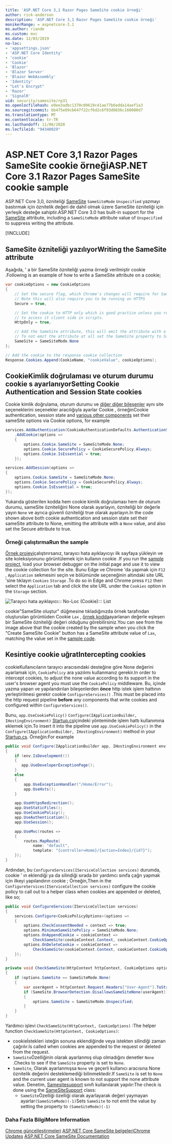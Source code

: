 ```yaml
---
title: 'ASP.NET Core 3,1 Razor Pages SameSite cookie örneği'
author: rick-anderson
description: 'ASP.NET Core 3,1 Razor Pages SameSite cookie örneği'
monikerRange: = aspnetcore-3.1
ms.author: riande
ms.custom: mvc
ms.date: 12/03/2019
no-loc:
- 'appsettings.json'
- 'ASP.NET Core Identity'
- 'cookie'
- 'Cookie'
- 'Blazor'
- 'Blazor Server'
- 'Blazor WebAssembly'
- 'Identity'
- "Let's Encrypt"
- 'Razor'
- 'SignalR'
uid: security/samesite/rp31
ms.openlocfilehash: e9ee3adbc1370c09619c41ae77b6edda14aef1a3
ms.sourcegitcommit: bb475e69cb647f22cf6d2c6f93d0836c160080d7
ms.translationtype: MT
ms.contentlocale: tr-TR
ms.lasthandoff: 11/06/2020
ms.locfileid: "94340029"
---
```

# <a name="aspnet-core-31-no-locrazor-pages-samesite-no-loccookie-sample"></a><span data-ttu-id="0f95c-103">ASP.NET Core 3,1 Razor Pages SameSite cookie örneği</span><span class="sxs-lookup"><span data-stu-id="0f95c-103">ASP.NET Core 3.1 Razor Pages SameSite cookie sample</span></span>

<span data-ttu-id="0f95c-104">ASP.NET Core 3,0, özniteliği [SameSite](https://www.owasp.org/index.php/SameSite) `SameSiteMode` `Unspecified` yazmayı bastırmak için öznitelik değeri de dahil olmak üzere SameSite özniteliği için yerleşik desteğe sahiptir.</span><span class="sxs-lookup"><span data-stu-id="0f95c-104">ASP.NET Core 3.0 has built-in support for the [SameSite](https://www.owasp.org/index.php/SameSite) attribute, including a `SameSiteMode` attribute value of `Unspecified` to suppress writing the attribute.</span></span>

[!INCLUDE[](~/includes/SameSiteIdentity.md)]

## <a name="writing-the-samesite-attribute"></a><a name="sampleCode"></a><span data-ttu-id="0f95c-105">SameSite özniteliği yazılıyor</span><span class="sxs-lookup"><span data-stu-id="0f95c-105">Writing the SameSite attribute</span></span>

<span data-ttu-id="0f95c-106">Aşağıda, ' a bir SameSite özniteliği yazma örneği verilmiştir cookie .</span><span class="sxs-lookup"><span data-stu-id="0f95c-106">Following is an example of how to write a SameSite attribute on a cookie;</span></span>

```c#
var cookieOptions = new CookieOptions
{
    // Set the secure flag, which Chrome's changes will require for SameSite none.
    // Note this will also require you to be running on HTTPS
    Secure = true,

    // Set the cookie to HTTP only which is good practice unless you really do need
    // to access it client side in scripts.
    HttpOnly = true,

    // Add the SameSite attribute, this will emit the attribute with a value of none.
    // To not emit the attribute at all set the SameSite property to SameSiteMode.Unspecified.
    SameSite = SameSiteMode.None
};

// Add the cookie to the response cookie collection
Response.Cookies.Append(CookieName, "cookieValue", cookieOptions);
```

## <a name="setting-no-loccookie-authentication-and-session-state-no-loccookies"></a><span data-ttu-id="0f95c-107">CookieKimlik doğrulaması ve oturum durumu cookie s ayarlanıyor</span><span class="sxs-lookup"><span data-stu-id="0f95c-107">Setting Cookie Authentication and Session State cookies</span></span>

<span data-ttu-id="0f95c-108">Cookie kimlik doğrulama, oturum durumu ve [diğer diğer bileşenler](../samesite.md?view=aspnetcore-3.0) aynı site seçeneklerini seçenekler aracılığıyla ayarlar Cookie , örneğin</span><span class="sxs-lookup"><span data-stu-id="0f95c-108">Cookie authentication, session state and [various other components](../samesite.md?view=aspnetcore-3.0) set their sameSite options via Cookie options, for example</span></span>

```c#
services.AddAuthentication(CookieAuthenticationDefaults.AuthenticationScheme)
    .AddCookie(options =>
    {
        options.Cookie.SameSite = SameSiteMode.None;
        options.Cookie.SecurePolicy = CookieSecurePolicy.Always;
        options.Cookie.IsEssential = true;
    });

services.AddSession(options =>
{
    options.Cookie.SameSite = SameSiteMode.None;
    options.Cookie.SecurePolicy = CookieSecurePolicy.Always;
    options.Cookie.IsEssential = true;
});
```

<span data-ttu-id="0f95c-109">Yukarıda gösterilen kodda hem cookie kimlik doğrulaması hem de oturum durumu, sameSite özniteliğini None olarak ayarlayın, özniteliği bir değerle yayın `None` ve ayrıca güvenli özniteliği true olarak ayarlayın.</span><span class="sxs-lookup"><span data-stu-id="0f95c-109">In the code shown above both cookie authentication and session state set their sameSite attribute to None, emitting the attribute with a `None` value, and also set the Secure attribute to true.</span></span>

### <a name="run-the-sample"></a><span data-ttu-id="0f95c-110">Örneği çalıştırma</span><span class="sxs-lookup"><span data-stu-id="0f95c-110">Run the sample</span></span>

<span data-ttu-id="0f95c-111">[Örnek projeyi](https://github.com/blowdart/AspNetSameSiteSamples/tree/master/AspNetCore31RazorPages)çalıştırırsanız, tarayıcı hata ayıklayıcıyı ilk sayfaya yükleyin ve site koleksiyonunu görüntülemek için kullanın cookie .</span><span class="sxs-lookup"><span data-stu-id="0f95c-111">If you run the [sample project](https://github.com/blowdart/AspNetSameSiteSamples/tree/master/AspNetCore31RazorPages), load your browser debugger on the initial page and use it to view the cookie collection for the site.</span></span> <span data-ttu-id="0f95c-112">Bunu Edge ve Chrome 'da yapmak için `F12` , `Application` sekmesini seçin ve bölümünde seçeneğinin altındaki site URL 'sine tıklayın `Cookies` `Storage` .</span><span class="sxs-lookup"><span data-stu-id="0f95c-112">To do so in Edge and Chrome press `F12` then select the `Application` tab and click the site URL under the `Cookies` option in the `Storage` section.</span></span>

![Tarayıcı hata ayıklayıcı::: No-Loc (Cookie)::: List](BrowserDebugger.png)

<span data-ttu-id="0f95c-114">cookie"SameSite oluştur" düğmesine tıkladığınızda örnek tarafından oluşturulan görüntüden Cookie `Lax` , [örnek kodda](#sampleCode)ayarlanan değerle eşleşen bir SameSite özniteliği değeri olduğunu görebilirsiniz.</span><span class="sxs-lookup"><span data-stu-id="0f95c-114">You can see from the image above that the cookie created by the sample when you click the "Create SameSite Cookie" button has a SameSite attribute value of `Lax`, matching the value set in the [sample code](#sampleCode).</span></span>

## <a name="intercepting-no-loccookies"></a><a name="interception"></a><span data-ttu-id="0f95c-115">Kesintiye cookie uğrat</span><span class="sxs-lookup"><span data-stu-id="0f95c-115">Intercepting cookies</span></span>

<span data-ttu-id="0f95c-116">cookieKullanıcıların tarayıcı aracısındaki desteğine göre None değerini ayarlamak için, `CookiePolicy` ara yazılımı kullanmanız gerekir.</span><span class="sxs-lookup"><span data-stu-id="0f95c-116">In order to intercept cookies, to adjust the none value according to its support in the user's browser agent you must use the `CookiePolicy` middleware.</span></span> <span data-ttu-id="0f95c-117">Bu, içinde yazma yapan ve yapılandırılan bileşenlerden **önce** http istek işlem hattının yerleştirilmesi gerekir cookie `ConfigureServices()` .</span><span class="sxs-lookup"><span data-stu-id="0f95c-117">This must be placed into the http request pipeline **before** any components that write cookies and configured within `ConfigureServices()`.</span></span>

<span data-ttu-id="0f95c-118">Bunu, `app.UseCookiePolicy()` `Configure(IApplicationBuilder, IHostingEnvironment)` [Startup.cs](https://github.com/blowdart/AspNetSameSiteSamples/blob/master/AspNetCore21MVC/Startup.cs)içindeki yönteminde işlem hattı kullanımına eklemek için.</span><span class="sxs-lookup"><span data-stu-id="0f95c-118">To insert it into the pipeline use `app.UseCookiePolicy()` in the `Configure(IApplicationBuilder, IHostingEnvironment)` method in your [Startup.cs](https://github.com/blowdart/AspNetSameSiteSamples/blob/master/AspNetCore21MVC/Startup.cs).</span></span> <span data-ttu-id="0f95c-119">Örneğin:</span><span class="sxs-lookup"><span data-stu-id="0f95c-119">For example</span></span>

```c#
public void Configure(IApplicationBuilder app, IHostingEnvironment env)
{
    if (env.IsDevelopment())
    {
       app.UseDeveloperExceptionPage();
    }
    else
    {
        app.UseExceptionHandler("/Home/Error");
        app.UseHsts();
    }

    app.UseHttpsRedirection();
    app.UseStaticFiles();
    app.UseCookiePolicy();
    app.UseAuthentication();
    app.UseSession();

    app.UseMvc(routes =>
    {
        routes.MapRoute(
            name: "default",
            template: "{controller=Home}/{action=Index}/{id?}");
    });
}
```

<span data-ttu-id="0f95c-120">Ardından, bu `ConfigureServices(IServiceCollection services)` durumda, cookie ' ın eklendiği ya da silindiği sırada bir yardımcı sınıfa çağrı yapmak için ilkeyi yapılandırın cookie ; Örneğin,</span><span class="sxs-lookup"><span data-stu-id="0f95c-120">Then in the `ConfigureServices(IServiceCollection services)` configure the cookie policy to call out to a helper class when cookies are appended or deleted, like so;</span></span>

```c#
public void ConfigureServices(IServiceCollection services)
{
    services.Configure<CookiePolicyOptions>(options =>
    {
        options.CheckConsentNeeded = context => true;
        options.MinimumSameSitePolicy = SameSiteMode.None;
        options.OnAppendCookie = cookieContext =>
            CheckSameSite(cookieContext.Context, cookieContext.CookieOptions);
        options.OnDeleteCookie = cookieContext =>
            CheckSameSite(cookieContext.Context, cookieContext.CookieOptions);
    });
}

private void CheckSameSite(HttpContext httpContext, CookieOptions options)
{
    if (options.SameSite == SameSiteMode.None)
    {
        var userAgent = httpContext.Request.Headers["User-Agent"].ToString();
        if (SameSite.BrowserDetection.DisallowsSameSiteNone(userAgent))
        {
            options.SameSite = SameSiteMode.Unspecified;
        }
    }
}
```

<span data-ttu-id="0f95c-121">Yardımcı işlevi `CheckSameSite(HttpContext, CookieOptions)` :</span><span class="sxs-lookup"><span data-stu-id="0f95c-121">The helper function `CheckSameSite(HttpContext, CookieOptions)`:</span></span>

* <span data-ttu-id="0f95c-122">cookieİstekleri isteğin sonuna eklendiğinde veya istekten silindiği zaman çağrılır.</span><span class="sxs-lookup"><span data-stu-id="0f95c-122">Is called when cookies are appended to the request or deleted from the request.</span></span>
* <span data-ttu-id="0f95c-123">`SameSite`Özelliğinin olarak ayarlanmış olup olmadığını denetler `None` .</span><span class="sxs-lookup"><span data-stu-id="0f95c-123">Checks to see if the `SameSite` property is set to `None`.</span></span>
* <span data-ttu-id="0f95c-124">`SameSite`, Olarak ayarlanmışsa `None` ve geçerli kullanıcı aracısına None öznitelik değerini desteklemediği bilinmektedir.</span><span class="sxs-lookup"><span data-stu-id="0f95c-124">If `SameSite` is set to `None` and the current user agent is known to not support the none attribute value.</span></span> <span data-ttu-id="0f95c-125">Denetim, [Samesitesupport](https://github.com/dotnet/AspNetCore.Docs/blob/master/aspnetcore/security/samesite/snippets/SameSiteSupport.cs) sınıfı kullanılarak yapılır:</span><span class="sxs-lookup"><span data-stu-id="0f95c-125">The check is done using the [SameSiteSupport](https://github.com/dotnet/AspNetCore.Docs/blob/master/aspnetcore/security/samesite/snippets/SameSiteSupport.cs) class:</span></span>
  * <span data-ttu-id="0f95c-126">`SameSite`Özelliği özelliği olarak ayarlayarak değeri yaymayan ayarlar`(SameSiteMode)(-1)`</span><span class="sxs-lookup"><span data-stu-id="0f95c-126">Sets `SameSite` to not emit the value by setting the property to `(SameSiteMode)(-1)`</span></span>

### <a name="more-information"></a><span data-ttu-id="0f95c-127">Daha Fazla Bilgi</span><span class="sxs-lookup"><span data-stu-id="0f95c-127">More Information</span></span>
 
<span data-ttu-id="0f95c-128">[Chrome güncelleştirmeleri](https://www.chromium.org/updates/same-site) 
 [ASP.NET Core SameSite belgeleri](xref:security/samesite)</span><span class="sxs-lookup"><span data-stu-id="0f95c-128">[Chrome Updates](https://www.chromium.org/updates/same-site)
[ASP.NET Core SameSite Documentation](xref:security/samesite)</span></span>
